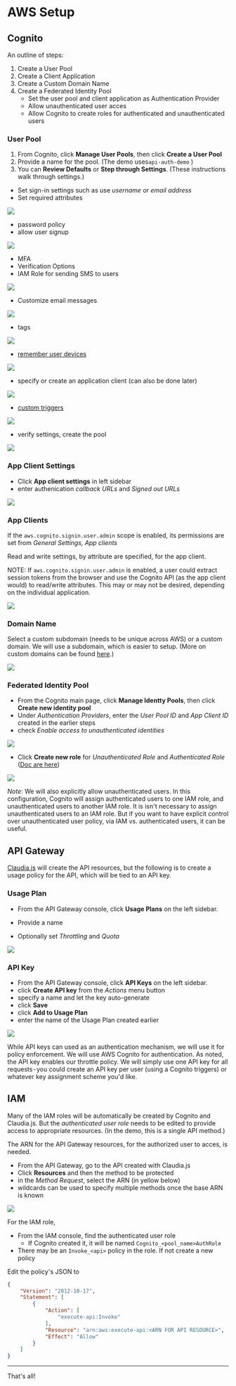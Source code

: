 # AWS Setup

## Cognito

An outline of steps:

1. Create a User Pool
2. Create a Client Application
3. Create a Custom Domain Name
4. Create a Federated Identity Pool
   * Set the user pool and client application as Authentication Provider
   * Allow unauthenticated user acces
   * Allow Cognito to create roles for authenticated and unauthenticated users

### User Pool

1. From Cognito, click **Manage User Pools**,  then click **Create a User Pool**
2. Provide a name for the pool. (The demo uses`api-auth-demo` )
3. You can **Review Defaults** or **Step through Settings**. (These instructions walk through settings.)



* Set sign-in settings such as use *username* or *email address*
* Set required attributes

![](./images/aws-cognito-pool-create_1.png)



 * password policy
 * allow user signup

![](./images/aws-cognito-pool-create_2.png)



* MFA
* Verification Options
* IAM Role for sending SMS to users

![](./images/aws-cognito-pool-create_3.png)



* Customize email messages

![](./images/aws-cognito-pool-create_4.png)



* tags

![](./images/aws-cognito-pool-create_5.png)



* [remember user devices](https://docs.aws.amazon.com/cognito/latest/developerguide/amazon-cognito-user-pools-device-tracking.html)

![](./images/aws-cognito-pool-create_6.png)



* specify or create an application client (can also be done later)

![](./images/aws-cognito-pool-create_7.png)



* [custom triggers](https://docs.aws.amazon.com/cognito/latest/developerguide/cognito-user-identity-pools-working-with-aws-lambda-triggers.html)

![](./images/aws-cognito-pool-create_8.png)



* verify settings, create the pool

![](./docs/images/aws-cognito-pool-create_9.png)

### App Client Settings

* Click **App client settings** in left sidebar
* enter authenication *callback URLs* and *Signed out URLs*

![](./images/aws-cognito-client-settings.png)

### App Clients

If the `aws.cognito.signin.user.admin` scope is enabled, its permissions are set from *General Settings, App clients*

Read and write settings, by attribute are specified, for the app client. 

NOTE: If `aws.cognito.signin.user.admin` is enabled, a user could extract session tokens from the browser and use the Cognito API (as the app client would) to read/write attributes. This may or may not be desired, depending on the individual application.

![](./images/aws-cognito-client-permissions.png) 

### Domain Name

Select a custom subdomain (needs to be unique across AWS) or a custom domain. We will use a subdomain, which is easier to setup. (More on custom domains can be found [here](https://docs.aws.amazon.com/cognito/latest/developerguide/cognito-user-pools-add-custom-domain.html).)

![](./images/aws-cognito-domain-name.png)

### Federated Identity Pool

* From the Cognito main page, click **Manage Identty Pools**, then click **Create new identity pool**
* Under *Authentication Providers*, enter the *User Pool ID* and *App Client ID* created in the earlier steps
* check *Enable access to unauthenticated identities*

![](./images/aws-cognito-idenity-pool.png)



* Click **Create new role** for *Unauthenticated Role* and *Authenticated Role* ([Doc are here](https://docs.aws.amazon.com/cognito/latest/developerguide/identity-pools.html))

![](./images/aws-cognito-idenity-pool-settings.png)

*Note*: We will also explicitly allow unauthenticated users. In this configuration, Cognito will assign authenticated users to one IAM role, and unauthenticated users to another IAM role.
        It is isn't necessary to assign unauthenticated users to an IAM role. But if you want to have explicit control over unauthenticated user policy, via IAM vs. authenticated users, it can be useful.

## API Gateway

[Claudia.js](https://claudiajs.com/) will create the API resources, but the following is to create a usage policy for the API, which will be tied to an API key.

### Usage Plan

* From the API Gateway console, click **Usage Plans** on the left sidebar.

* Provide a name

* Optionally set *Throttling* and *Quota*

  

![](./images/aws-api-usage_1.png)

### API Key

* From the API Gateway console, click **API Keys** on the left sidebar.
* click **Create API key** from the *Actions* menu button
* specify a name and let the key auto-generate
* click **Save**
* click **Add to Usage Plan**
* enter the name of the Usage Plan created earlier

![](./docs/images/aws-api-key.png)

While API keys can used as an authentication mechanism, we will use it for policy enforcement. We will use AWS Cognito for authentication. As noted, the API key enables our throttle policy. We will simply use one API key for all requests - you could create an API key per user (using a Cognito triggers) or whatever key assignment scheme you'd like.

## IAM

Many of the IAM roles will be automatically be created by Cognito and Claudia.js. But the *authenticated user role* needs to be edited to provide access to appropriate resources. (In the demo, this is a single API method.)

The ARN for the API Gateway resources, for the authorized user to acces, is needed.

* From the API Gateway, go to the API created with Claudia.js
* Click **Resources** and then the method to be protected
* in the *Method Request*, select the ARN (in yellow below)
* wildcards can be used to specify multiple methods once the base ARN is known

![](./images/api-arn.jpeg)



For the IAM role,

* From the IAM console, find the authenticated user role
  * If Cognito created it, it will be named `Cognito_<pool_name>AuthRole`
* There may be an `Invoke_<api>` policy in the role. If not create a new policy

Edit the policy's JSON to

```json
{
    "Version": "2012-10-17",
    "Statement": [
        {
            "Action": [
                "execute-api:Invoke"
            ],
            "Resource": "arn:aws:execute-api:<ARN FOR API RESOURCE>",
            "Effect": "Allow"
        }
    ]
}
```



------

That's all!